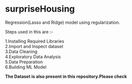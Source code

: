 # surpriseHousing
Regression(Lasso and Ridge) model using regularization.

Steps used in this are :-

1.Installing Required Libraries       
2.Import and Inspect dataset              
3.Data Cleaning                      
4.Exploratory Data Analysis                  
5.Data Preparation                   
6.Building ML Model                     

**The Dataset is also present in this repository.Please check**
